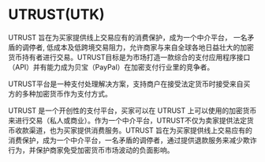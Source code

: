 # UTRUST(UTK)

UTRUST 旨在为买家提供线上交易应有的消费保护，成为一个中介平台， 一名矛盾的调停者, 低成本及低跨境交易阻力，允许商家与来自全球各地日益壮大的加密货币持有者进行交易。UTRUST目标是为市场打造一款综合的支付应用程序接口（API）并有能力成为贝宝（PayPal）在加密支付行业里的竞争者。

UTRUST平台是一种支付处理解决方案，支持商户在接受法定货币时接受来自买方的多种加密货币作为支付方式。

UTRUST 是一个开创性的支付平台，买家可以在 UTRUST 上可以使用的加密货币来进行交易（私人或商业）。作为一个中介平台，UTRUST不仅为卖家提供法定货币收款渠道，也为买家提供消费服务。UTRUST 旨在为买家提供线上交易应有的消费保护，成为一个中介平台，一名矛盾的调停者，通过提供退款服务来减少欺诈行为，并保护商家免受加密货币市场波动的负面影响。
